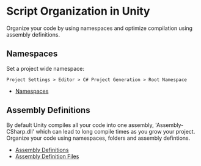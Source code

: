 # Script Organization in Unity

Organize your code by using namespaces and optimize compilation using assembly definitions.

## Namespaces

Set a project wide namespace:

```
Project Settings > Editor > C# Project Generation > Root Namespace
```

* [Namespaces](https://docs.unity3d.com/2020.3/Documentation/Manual/Namespaces.html)

## Assembly Definitions

By default Unity compiles all your code into one assembly, 'Assembly-CSharp.dll' which can lead to long compile times as you grow your project. Organize your code using namespaces, folders and assembly defintions.

* [Assembly Definitions](https://docs.unity3d.com/Manual/ScriptCompilationAssemblyDefinitionFiles.html)
* [Assembly Definition Files](https://docs.unity3d.com/Manual/ScriptCompilationAssemblyDefinitionFiles.html#create-asmdef)
